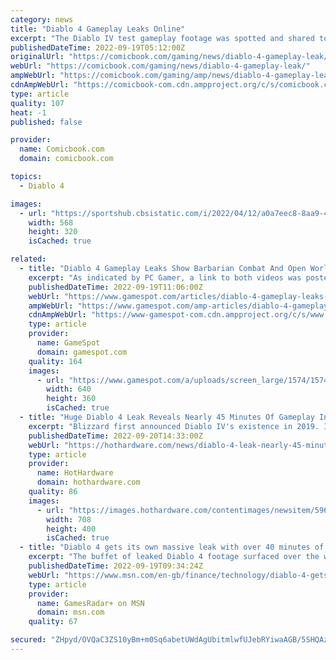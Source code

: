 ```yaml
---
category: news
title: "Diablo 4 Gameplay Leaks Online"
excerpt: "The Diablo IV test gameplay footage was spotted and shared to Reddit yesterday and includes a grand total of 43 minutes of gameplay from the in-testing title across two clips. While obviously not ..."
publishedDateTime: 2022-09-19T05:12:00Z
originalUrl: "https://comicbook.com/gaming/news/diablo-4-gameplay-leak/"
webUrl: "https://comicbook.com/gaming/news/diablo-4-gameplay-leak/"
ampWebUrl: "https://comicbook.com/gaming/amp/news/diablo-4-gameplay-leak/"
cdnAmpWebUrl: "https://comicbook-com.cdn.ampproject.org/c/s/comicbook.com/gaming/amp/news/diablo-4-gameplay-leak/"
type: article
quality: 107
heat: -1
published: false

provider:
  name: Comicbook.com
  domain: comicbook.com

topics:
  - Diablo 4

images:
  - url: "https://sportshub.cbsistatic.com/i/2022/04/12/a0a7eec8-8aa9-4871-b5e0-bb735e3e3b25/gta-6.png?width=568&height=320"
    width: 568
    height: 320
    isCached: true

related:
  - title: "Diablo 4 Gameplay Leaks Show Barbarian Combat And Open World"
    excerpt: "As indicated by PC Gamer, a link to both videos was posted in the Gaming Leaks and Rumours subreddit by user iV1rus. The footage shows a barbarian character exploring a city, and then heading out ..."
    publishedDateTime: 2022-09-19T11:06:00Z
    webUrl: "https://www.gamespot.com/articles/diablo-4-gameplay-leaks-show-barbarian-combat-and-open-world/1100-6507642/"
    ampWebUrl: "https://www.gamespot.com/amp-articles/diablo-4-gameplay-leaks-show-barbarian-combat-and-open-world/1100-6507642/"
    cdnAmpWebUrl: "https://www-gamespot-com.cdn.ampproject.org/c/s/www.gamespot.com/amp-articles/diablo-4-gameplay-leaks-show-barbarian-combat-and-open-world/1100-6507642/"
    type: article
    provider:
      name: GameSpot
      domain: gamespot.com
    quality: 164
    images:
      - url: "https://www.gamespot.com/a/uploads/screen_large/1574/15746725/3989778-untitled.png"
        width: 640
        height: 360
        isCached: true
  - title: "Huge Diablo 4 Leak Reveals Nearly 45 Minutes Of Gameplay Including Combat"
    excerpt: "Blizzard first announced Diablo IV's existence in 2019. It revealed a number of features that players are looking forward to, such as the return of the Rogue class. Even still, no one has seen footage ..."
    publishedDateTime: 2022-09-20T14:33:00Z
    webUrl: "https://hothardware.com/news/diablo-4-leak-nearly-45-minutes-gameplay-combat-classes"
    type: article
    provider:
      name: HotHardware
      domain: hothardware.com
    quality: 86
    images:
      - url: "https://images.hothardware.com/contentimages/newsitem/59662/content/hero-diablo-iv-gameplay-leak-news.jpg"
        width: 708
        height: 400
        isCached: true
  - title: "Diablo 4 gets its own massive leak with over 40 minutes of gameplay"
    excerpt: "The buffet of leaked Diablo 4 footage surfaced over the weekend and was quickly flagged on ResetEra. The two MP4s mentioned in the post – one five minutes long and the other a whopping 38 minutes long ..."
    publishedDateTime: 2022-09-19T09:34:24Z
    webUrl: "https://www.msn.com/en-gb/finance/technology/diablo-4-gets-its-own-massive-leak-with-over-40-minutes-of-gameplay/ar-AA120Bb7"
    type: article
    provider:
      name: GamesRadar+ on MSN
      domain: msn.com
    quality: 67

secured: "ZHpyd/OVQaC3ZS10yBm+m0Sq6abetUWdAgUbitmlwfUJebRYiwaAGB/5SHQAzVO4cGcFrc77HwoDpyUjbHVPvl6EoToWspOiUOMNEFhN7ekq3YHcTumQGuuudlBn1bLWn/7q2udOF4YGHxUf9tXMHTGe0wdp/pbCRFwUURcW28BSfF8aMCHWpiECG9Heeq/AJAClLKXO4hqj/h9F7kxNetKOHhIBIIBxcnMhPpEYCpvgz6CnBt9vxFjqUDBlPHetTxTcWCUy6adnog14Q3x6EpUBJC2YltAhdB6cfZycsLEXreCSSqhGCnCBpAl7SMcNEowOECAHi88OhpTpy8J84dewydDTKW2RWgmeQGstjXA=;0qx0pPa19Su4cGuItofMKw=="
---
```


